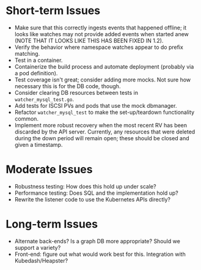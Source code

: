 Short-term Issues
==================

* Make sure that this correctly ingests events that happened offline; it looks
  like watches may not provide added events when started anew (NOTE THAT IT
  LOOKS LIKE THIS HAS BEEN FIXED IN 1.2).
* Verify the behavior where namespace watches appear to do prefix matching.
* Test in a container.
* Containerize the build process and automate deployment (probably via a pod
  definition).
* Test coverage isn't great; consider adding more mocks.  Not sure how
  necessary this is for the DB code, though.
* Consider clearing DB resources between tests in `watcher_mysql_test.go`.
* Add tests for ISCSI PVs and pods that use the mock dbmanager.
* Refactor `watcher_mysql_test` to make the set-up/teardown functionality
  common.
* Implement more robust recovery when the most recent RV has been discarded
  by the API server.  Currently, any resources that were deleted during the
  down period will remain open; these should be closed and given a timestamp.

Moderate Issues
================

* Robustness testing:  How does this hold up under scale?
* Performance testing:  Does SQL and the implementation hold up?
* Rewrite the listener code to use the Kubernetes APIs directly?

Long-term Issues
================

* Alternate back-ends?  Is a graph DB more appropriate?  Should we support a
  variety?
* Front-end:  figure out what would work best for this.  Integration with
  Kubedash/Heapster?
